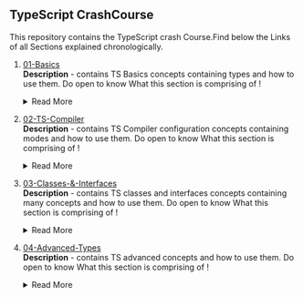## TypeScript CrashCourse
This repository contains the TypeScript crash Course.Find below the Links of all Sections explained chronologically.

1. [01-Basics](https://github.com/vivek9142/TypeScript_CrashCourse/tree/main/01-Basics "TS Basics")
   <br/> **Description** - contains TS Basics concepts containing types and how to use them. Do open to know What this section is comprising of ! 
     
   <details>
           <summary>Read More</summary>
           <ol>
                <li>Number Type</li>
                <li>String Type</li>
                <li>Boolean Type</li>
                <li>object Type</li>
                <li>Array Type</li>
                <li>Tuple Type</li>
                <li>Enum Type</li>
                <li>Any Type</li>
                <li>Union Type</li>
                <li>Return Type & Void</li>
                <li>Unknown Type</li>
                <li>Never Type</li>
           </ol>
    </details>
2. [02-TS-Compiler](https://github.com/vivek9142/TypeScript_CrashCourse/tree/main/02-TS-Compiler "TS Compiler")
   <br/> **Description** - contains TS Compiler configuration concepts containing modes and how to use them. Do open to know What this section is comprising of ! 
     
   <details>
           <summary>Read More</summary>
           <ol>
                <li>Adding Watch Mode</li>
                <li>Compiling the Entire Project / Multiple Files</li>
                <li>Including & Excluding Files</li>
                <li>Exclude option</li>
                <li>Include option</li>
                <li>File option</li>
                <li>Setting a Compilation Target</li>
                <li>and many more...</li>
           </ol>
    </details>

3.   [03-Classes-&-Interfaces](https://github.com/vivek9142/TypeScript_CrashCourse/tree/main/03-Classes-%26-Interfaces "Classes & Interfaces")
     <br/> **Description** - contains TS classes and interfaces concepts containing many concepts and how to use them. Do open to know What this section is comprising of ! 
     
     <details>
               <summary>Read More</summary>
               <ol>
                    <li>
                         Classes
                         <details>
                              <summary>Details</summary>
                              <ol>
                                   <li>Classes </li>
                                   <li>Access Modifier</li>
                                   <li>Inheritance</li>
                                   <li>Getters & Setters</li>
                                   <li>Static Properties & Methods</li>
                                   <li>Abstract Methods</li>
                                   <li>Singleton & Private Constructors</li>
                              </ol>
                         </details>
                    </li>

                    <li>
                         Interfaces
                         <details>
                              <summary>Details</summary>
                              <ol>
                                   <li>Interface</li>
                                   <li>Difference b/w Interface-Type</li>
                                   <li>Extending Interface</li>
                                   <li>Interfaces as Function Types</li>
                                   <li>Optional Parameters & Properties</li>
                              </ol>
                         </details>
                    </li>
               </ol>
     </details>

4.   [04-Advanced-Types](https://github.com/vivek9142/TypeScript_CrashCourse/tree/main/04-Advanced-Types "Advanced Types")
     <br/> **Description** - contains TS advanced concepts and how to use them. Do open to know What this section is comprising of ! 
          
        <details>
                <summary>Read More</summary>
                <ol>
                     <li>Intersection Types</li>
                     <li>TypeGuards</li>
                     <li>Discriminating Unions</li>
                     <li>Type Casting</li>
                     <li>Index Properties</li>
                     <li>Function Overloads</li>
                     <li>Optional Chaining</li>
                     <li>Nullish Coalescing</li>
                </ol>
         </details>
